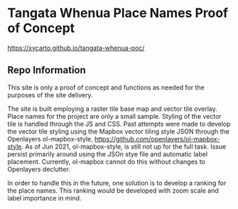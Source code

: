 # Tangata Whenua Place Names Proof of Concept 

https://xycarto.github.io/tangata-whenua-poc/

## Repo Information

This site is only a proof of concept and functions as needed for the purposes of the site delivery. 

The site is built employing a raster tile base map and vector tile overlay. Place names for the project are only a small sample.  Styling of the vector tile is handled through the JS and CSS. Past attempts were made to develop the vector tile styling using the Mapbox vector tiling style JSON through the Openlayers ol-mapbox-style, https://github.com/openlayers/ol-mapbox-style. As of Jun 2021, ol-mapbox-style, is still not up for the full task. Issue persist primarily around using the JSOn stye file and automatic label placement. Currently, ol-mapbox cannot do this without changes to Openlayers declutter.

In order to handle this in the future, one solution is to develop a ranking for the place names. This ranking would be developed with zoom scale and label importance in mind.